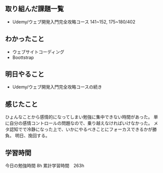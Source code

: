 ## 取り組んだ課題一覧
- Udemy/ウェブ開発入門完全攻略コース 141~152, 175~180/402

## わかったこと
- ウェブサイトコーディング
- Boottstrap

## 明日やること
- Udemy/ウェブ開発入門完全攻略コースの続き

## 感じたこと
ひょんなことから感情的になってしまい勉強に集中できない時間があった。
単に自分の感情コントロールの問題なので、乗り越えなければいけなかった。
メタ認知でで冷静になった上で、いかにやるべきことにフォーカスできるかが勝負。
明日、挽回する。

## 学習時間
今日の勉強時間 8h
累計学習時間　263h
